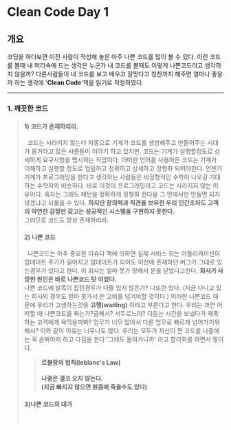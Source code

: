 Clean Code Day 1
===

개요
---

코딩을 하다보면 이전 사람이 작성해 놓은 아주 나쁜 코드를 많이 볼 수 있다. 이런 코드를 볼때 내 머리속에 드는 생각은 누군가 내 코드를 볼때도 이렇게 나쁜코드라고 생각하지 않을까? 다른사람들이 내 코드를 보고 배우고 잘짯다고 칭찬까지 해주면 얼마나 좋을까 하는 생각에 '**Clean Code**'책을 읽기로 작정하였다.




---

### 1. 깨끗한 코드
> #### 1) 코드가 존재하리라.
> &nbsp;&nbsp;코드는 사라지지 않는다 자동으로 기계가 코드를 생성해주고 만들어주는 시대가 올거라고 많은 사름들이 이야기 하고 있지만. 코드는 기계가 실행할정도로 상세하게 요구사항을 명시하는 작업이다. 어떠한 언어를 사용하든 코드는 기계가 이해하고 실행할 정도로 엄밀하고 정확하고 상세하고 정형화 되어야한다. 언젠가 기계가 프로그래밍을 한다고 생각하는 사람들은 비정형적인 수학이 나오길 기대하는 수학자와 비슷하다. 바로 이것이 프로그래밍이고 코드는 사라지지 않는 이유이다. 혹자는 그래도 패턴을 정확하게 정형화 한다음 그 안에서만 만들면 되지 않겠냐고 되물을 수 있다. **하지만 창의력과 직관을 보유한 우리 인간조차도 고객의 막연한 감정만 갖고는 성공적인 시스템을 구현하지 못한다.**<br/>그러므로 코드도 항상 존재하리라.
>
>#### 2) 나쁜 코드
>&nbsp;&nbsp;나쁜코드는 아주 중요한 이슈다 책에 의하면 실제 서비스 되는 어플리케이션이 업데이트 주기가 길어지고 업데이트가 되어도 이전에 존재하던 버그가 그대로 있는경우가 있다고 한다. 이 회사는 얼마 못가 망해서 문을 닫았다고한다. **회사가 사망한 원인은 바로 나쁜코드 탓 이었다.** <br/>나쁜 코드에 발목이 잡힌경우가 다들 있지 않은가? 나또한 있다. (지금 다니고 있는 회사의 경우도 얼마 못가서 쓴 고비를 넘겨야할 것이다.) 이러한 나쁜코드 때문에 우리가 고생하는것을 **고행(wading)** 이라고 부른다고 한다. 우리는 과연 어떠할 때 나쁜코드를 짜는가?급해서? 서두르느라? 다듬는 시간을 보냈다가 재촉하는 고객에게 욕먹을까봐? 업무가 너무 많아서 다른 업무로 빠르게 넘어가기위해서? 이와 같이 이유는 너무나도 많다. 우리는 모두가 자신이 짠 코드를 나중에는 꼭 손봐야지 하고 다짐을 한다 '그래도 돌아가니까' 라고 합리화를 하면서 말이다.<br/>
>>**르블랑의 법칙(leblanc's Law)<br/><br/>나중은 결코 오지 않는다.</br>(지금 빠지지 않으면 원콤에 죽을수도 있다)**
>
>#### 3)나쁜 코드의 대가
>&nbsp;&nbsp;